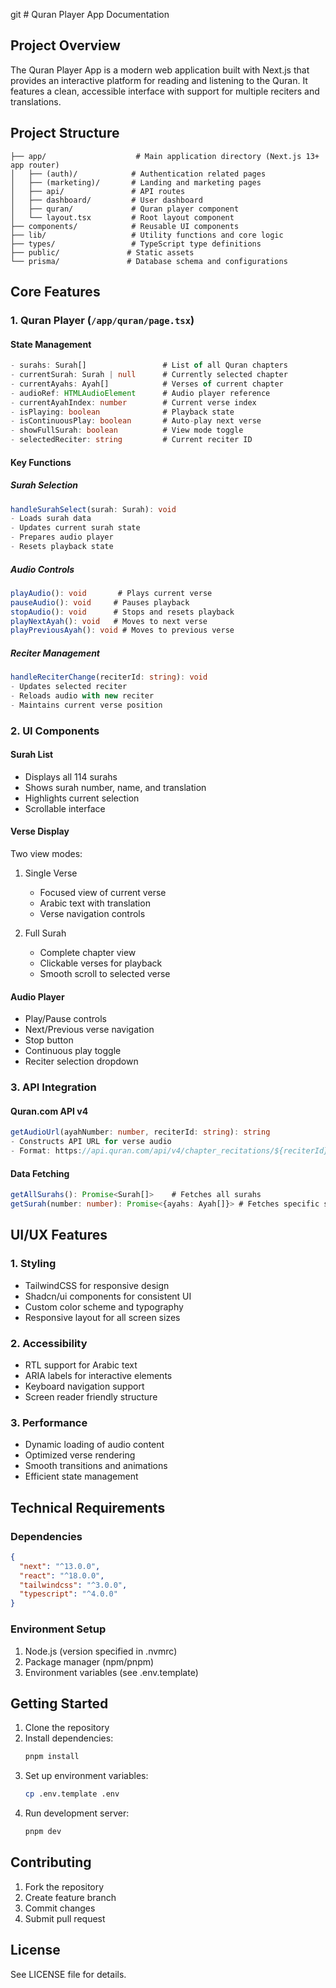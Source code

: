 git # Quran Player App Documentation

## Project Overview
The Quran Player App is a modern web application built with Next.js that provides an interactive platform for reading and listening to the Quran. It features a clean, accessible interface with support for multiple reciters and translations.

## Project Structure

```
├── app/                    # Main application directory (Next.js 13+ app router)
│   ├── (auth)/            # Authentication related pages
│   ├── (marketing)/       # Landing and marketing pages
│   ├── api/               # API routes
│   ├── dashboard/         # User dashboard
│   ├── quran/             # Quran player component
│   └── layout.tsx         # Root layout component
├── components/            # Reusable UI components
├── lib/                   # Utility functions and core logic
├── types/                 # TypeScript type definitions
├── public/               # Static assets
└── prisma/               # Database schema and configurations
```

## Core Features

### 1. Quran Player (`/app/quran/page.tsx`)

#### State Management
```typescript
- surahs: Surah[]                 # List of all Quran chapters
- currentSurah: Surah | null      # Currently selected chapter
- currentAyahs: Ayah[]            # Verses of current chapter
- audioRef: HTMLAudioElement      # Audio player reference
- currentAyahIndex: number        # Current verse index
- isPlaying: boolean              # Playback state
- isContinuousPlay: boolean       # Auto-play next verse
- showFullSurah: boolean          # View mode toggle
- selectedReciter: string         # Current reciter ID
```

#### Key Functions

##### Surah Selection
```typescript
handleSurahSelect(surah: Surah): void
- Loads surah data
- Updates current surah state
- Prepares audio player
- Resets playback state
```

##### Audio Controls
```typescript
playAudio(): void       # Plays current verse
pauseAudio(): void     # Pauses playback
stopAudio(): void      # Stops and resets playback
playNextAyah(): void   # Moves to next verse
playPreviousAyah(): void # Moves to previous verse
```

##### Reciter Management
```typescript
handleReciterChange(reciterId: string): void
- Updates selected reciter
- Reloads audio with new reciter
- Maintains current verse position
```

### 2. UI Components

#### Surah List
- Displays all 114 surahs
- Shows surah number, name, and translation
- Highlights current selection
- Scrollable interface

#### Verse Display
Two view modes:
1. Single Verse
   - Focused view of current verse
   - Arabic text with translation
   - Verse navigation controls

2. Full Surah
   - Complete chapter view
   - Clickable verses for playback
   - Smooth scroll to selected verse

#### Audio Player
- Play/Pause controls
- Next/Previous verse navigation
- Stop button
- Continuous play toggle
- Reciter selection dropdown

### 3. API Integration

#### Quran.com API v4
```typescript
getAudioUrl(ayahNumber: number, reciterId: string): string
- Constructs API URL for verse audio
- Format: https://api.quran.com/api/v4/chapter_recitations/${reciterId}/${surahNumber}/${ayahInSurah}
```

#### Data Fetching
```typescript
getAllSurahs(): Promise<Surah[]>    # Fetches all surahs
getSurah(number: number): Promise<{ayahs: Ayah[]}> # Fetches specific surah
```

## UI/UX Features

### 1. Styling
- TailwindCSS for responsive design
- Shadcn/ui components for consistent UI
- Custom color scheme and typography
- Responsive layout for all screen sizes

### 2. Accessibility
- RTL support for Arabic text
- ARIA labels for interactive elements
- Keyboard navigation support
- Screen reader friendly structure

### 3. Performance
- Dynamic loading of audio content
- Optimized verse rendering
- Smooth transitions and animations
- Efficient state management

## Technical Requirements

### Dependencies
```json
{
  "next": "^13.0.0",
  "react": "^18.0.0",
  "tailwindcss": "^3.0.0",
  "typescript": "^4.0.0"
}
```

### Environment Setup
1. Node.js (version specified in .nvmrc)
2. Package manager (npm/pnpm)
3. Environment variables (see .env.template)

## Getting Started

1. Clone the repository
2. Install dependencies:
   ```bash
   pnpm install
   ```
3. Set up environment variables:
   ```bash
   cp .env.template .env
   ```
4. Run development server:
   ```bash
   pnpm dev
   ```

## Contributing

1. Fork the repository
2. Create feature branch
3. Commit changes
4. Submit pull request

## License
See LICENSE file for details. 